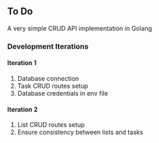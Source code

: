 ## To Do

A very simple CRUD API implementation in Golang

### Development Iterations

#### Iteration 1

1. Database connection
2. Task CRUD routes setup
3. Database credentials in env file

#### Iteration 2

1. List CRUD routes setup
2. Ensure consistency between lists and tasks